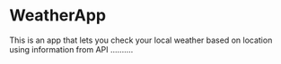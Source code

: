 # WeatherApp
This is an app that lets you check your local weather based on location using information from API
..........
